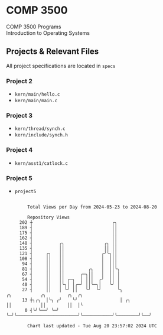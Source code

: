 # COMP 3500
COMP 3500 Programs  
Introduction to Operating Systems  
## Projects & Relevant Files
All project specifications are located in `specs`
### Project 2
- `kern/main/hello.c`
- `kern/main/main.c`
### Project 3
- `kern/thread/synch.c`
- `kern/include/synch.h`
### Project 4
- `kern/asst1/catlock.c`
### Project 5
- `project5`

```

        Total Views per Day from 2024-05-23 to 2024-08-20

        Repository Views
     202 ┼                              ╭╮
     189 ┤                              ││
     175 ┤                              ││
     162 ┤                              ││
     148 ┤          ╭╮               ╭╮ ││
     135 ┤          ││               ││ ││
     121 ┤     ╭╮   ││              ╭╯╰╮││
     108 ┤     ││   ││              │  │││
      94 ┤     ││   ││              │  │││
      81 ┤     ││   ││         ╭╮   │  ││╰╮
      67 ┤     ││   ││      ╭─╮││   │  ││ │
      54 ┤     ││   ││ ╭─╮  │ │││  ╭╯  ││ │
      40 ┤     ││   │╰╮│ │╭─╯ ││╰─╮│   ╰╯ │
      27 ┤     ││   │ ╰╯ ││   ╰╯  ╰╯      ╰╮                          ╭╮           ╭╮        ╭╮  ╭╮
      13 ┼╮╭╮  │╰╮ ╭╯    ╰╯                │ ╭╮                       ││           ││        ││  │╰
       0 ┤╰╯╰──╯ ╰─╯                       ╰─╯╰───────────────────────╯╰───────────╯╰────────╯╰──╯

        Chart last updated - Tue Aug 20 23:57:02 2024 UTC
        
```
